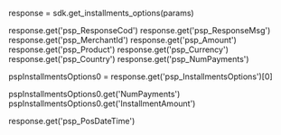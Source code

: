 response = sdk.get_installments_options(params)

response.get('psp_ResponseCod')
response.get('psp_ResponseMsg')
response.get('psp_MerchantId')
response.get('psp_Amount')
response.get('psp_Product')
response.get('psp_Currency')
response.get('psp_Country')
response.get('psp_NumPayments')

pspInstallmentsOptions0 = response.get('psp_InstallmentsOptions')[0]

pspInstallmentsOptions0.get('NumPayments')
pspInstallmentsOptions0.get('InstallmentAmount')


response.get('psp_PosDateTime')

